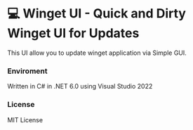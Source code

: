 ﻿# 💻 Winget UI - Quick and Dirty Winget UI for Updates

This UI allow you to update winget application via Simple GUI.

### Enviroment
Written in C# in .NET 6.0 using Visual Studio 2022

### License
MIT License

